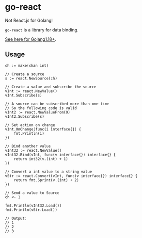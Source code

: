 # go-react

Not React.js for Golang!

`go-react` is a library for data binding.

[See here for Golang1.18+](https://github.com/Nomango/go-react).

## Usage

```golang
ch := make(chan int)

// Create a source
s := react.NewSource(ch)

// Create a value and subscribe the source
vInt := react.NewValue()
vInt.Subscribe(s)

// A source can be subscribed more than one time
// So the following code is valid
vInt2 := react.NewValueFrom(0)
vInt2.Subscribe(s)

// Set action on change
vInt.OnChange(func(i interface{}) {
    fmt.Println(i)
})

// Bind another value
vInt32 := react.NewValue()
vInt32.Bind(vInt, func(v interface{}) interface{} {
    return int32(v.(int) + 1)
})

// Convert a int value to a string value
vStr := react.Convert(vInt, func(v interface{}) interface{} {
    return fmt.Sprint(v.(int) + 2)
})

// Send a value to Source
ch <- 1

fmt.Println(vInt32.Load())
fmt.Println(vStr.Load())

// Output:
// 1
// 2
// 3
```
